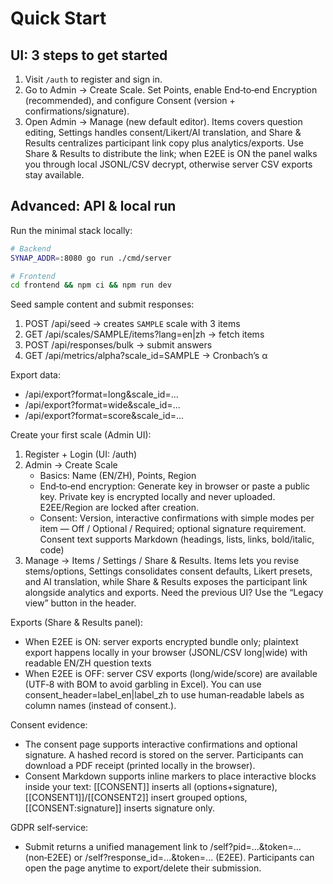 # Quick Start

## UI: 3 steps to get started

1) Visit `/auth` to register and sign in.
2) Go to Admin → Create Scale. Set Points, enable End‑to‑end Encryption (recommended), and configure Consent (version + confirmations/signature).
3) Open Admin → Manage (new default editor). Items covers question editing, Settings handles consent/Likert/AI translation, and Share & Results centralizes participant link copy plus analytics/exports. Use Share & Results to distribute the link; when E2EE is ON the panel walks you through local JSONL/CSV decrypt, otherwise server CSV exports stay available.

## Advanced: API & local run

Run the minimal stack locally:

```bash
# Backend
SYNAP_ADDR=:8080 go run ./cmd/server

# Frontend
cd frontend && npm ci && npm run dev
```

Seed sample content and submit responses:

1. POST /api/seed → creates `SAMPLE` scale with 3 items
2. GET /api/scales/SAMPLE/items?lang=en|zh → fetch items
3. POST /api/responses/bulk → submit answers
4. GET /api/metrics/alpha?scale_id=SAMPLE → Cronbach’s α

Export data:
- /api/export?format=long&scale_id=...
- /api/export?format=wide&scale_id=...
- /api/export?format=score&scale_id=...

Create your first scale (Admin UI):

1) Register + Login (UI: /auth)
2) Admin → Create Scale
   - Basics: Name (EN/ZH), Points, Region
   - End‑to‑end encryption: Generate key in browser or paste a public key. Private key is encrypted locally and never uploaded. E2EE/Region are locked after creation.
   - Consent: Version, interactive confirmations with simple modes per item — Off / Optional / Required; optional signature requirement. Consent text supports Markdown (headings, lists, links, bold/italic, code)
3) Manage → Items / Settings / Share & Results. Items lets you revise stems/options, Settings consolidates consent defaults, Likert presets, and AI translation, while Share & Results exposes the participant link alongside analytics and exports. Need the previous UI? Use the “Legacy view” button in the header.

Exports (Share & Results panel):
- When E2EE is ON: server exports encrypted bundle only; plaintext export happens locally in your browser (JSONL/CSV long|wide) with readable EN/ZH question texts
- When E2EE is OFF: server CSV exports (long/wide/score) are available (UTF‑8 with BOM to avoid garbling in Excel). You can use consent_header=label_en|label_zh to use human‑readable labels as column names (instead of consent.<key>).

Consent evidence:
- The consent page supports interactive confirmations and optional signature. A hashed record is stored on the server. Participants can download a PDF receipt (printed locally in the browser).
- Consent Markdown supports inline markers to place interactive blocks inside your text: [[CONSENT]] inserts all (options+signature), [[CONSENT1]]/[[CONSENT2]] insert grouped options, [[CONSENT:signature]] inserts signature only.

GDPR self‑service:
- Submit returns a unified management link to /self?pid=...&token=... (non‑E2EE) or /self?response_id=...&token=... (E2EE). Participants can open the page anytime to export/delete their submission.
